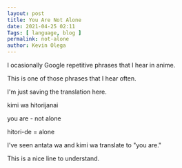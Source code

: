 ```yaml
--- 
layout: post 
title: You Are Not Alone
date: 2021-04-25 02:11
Tags: [ language, blog ]
permalink: not-alone
author: Kevin Olega 
--- 
```

I ocasionally Google repetitive phrases that I hear in anime.

This is one of those phrases that I hear often.

I'm just saving the translation here.

kimi wa hitorijanai

you are -  not alone

hitori-de = alone

I've seen antata wa and kimi wa translate to "you are."

This is a nice line to understand.